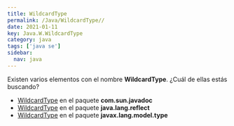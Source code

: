```yaml
---
title: WildcardType
permalink: /Java/WildcardType//
date: 2021-01-11
key: Java.W.WildcardType
category: java
tags: ['java se']
sidebar: 
  nav: java
---
```


Existen varios elementos con el nombre **WildcardType**. ¿Cuál de ellas estás buscando?
<ul>
<li><a href="/Java/WildcardType-com-sun-javadoc/">WildcardType</a> en el paquete <strong>com.sun.javadoc</strong></li>
<li><a href="/Java/WildcardType-java-lang-reflect/">WildcardType</a> en el paquete <strong>java.lang.reflect</strong></li>
<li><a href="/Java/WildcardType-javax-lang-model-type/">WildcardType</a> en el paquete <strong>javax.lang.model.type</strong></li>
<ul>
